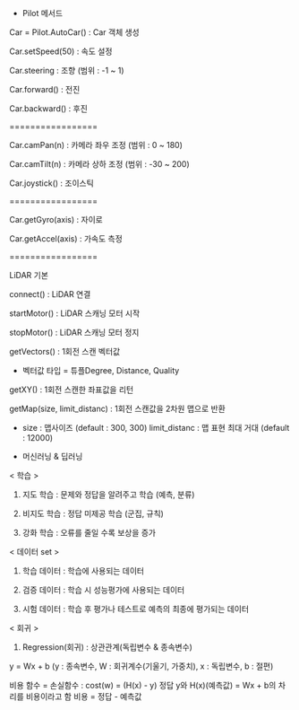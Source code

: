 * Pilot 메서드

Car = Pilot.AutoCar()
: Car 객체 생성

Car.setSpeed(50)
: 속도 설정

Car.steering 
: 조향 (범위 : -1 ~ 1)

Car.forward()
: 전진

Car.backward()
: 후진

=================

Car.camPan(n)
: 카메라 좌우 조정 (범위 : 0 ~ 180)

Car.camTilt(n)
: 카메라 상하 조정 (범위 : -30 ~ 200)

Car.joystick()
: 조이스틱

=================

Car.getGyro(axis)
: 자이로

Car.getAccel(axis)
: 가속도 측정

=================

LiDAR 기본

connect()
: LiDAR 연결

startMotor()
: LiDAR 스캐닝 모터 시작

stopMotor()
: LiDAR 스캐닝 모터 정지

getVectors()
: 1회전 스캔 벡터값 
* 벡터값 타입 = 튜플Degree, Distance, Quality

getXY()
: 1회전 스캔한 좌표값을 리턴

getMap(size, limit_distanc)
: 1회전 스캔값을 2차원 맵으로 반환
* size : 맵사이즈 (default : 300, 300)
limit_distanc : 맵 표현 최대 거대 (default : 12000)

* 머신러닝 & 딥러닝

< 학습 >

1. 지도 학습 : 문제와 정답을 알려주고 학습 (예측, 분류)

2. 비지도 학습 : 정답 미제공 학습 (군집, 규칙)

3. 강화 학습 : 오류를 줄일 수록 보상을 증가

< 데이터 set >

1. 학습 데이터 : 학습에 사용되는 데이터

2. 검증 데이터 : 학습 시 성능평가에 사용되는 데이터

3. 시험 데이터 : 학습 후 평가나 테스트로 예측의 최종에 평가되는 데이터

< 회귀 >

1. Regression(회귀) : 상관관계(독립변수 & 종속변수)

y = Wx + b (y : 종속변수, W : 회귀계수(기울기, 가중치), x : 독립변수, b : 절편)

비용 함수 = 손실함수 : cost(w) = (H(x) - y)
정답 y와 H(x)(예측값) = Wx + b의 차리를 비용이라고 함
비용 = 정답 - 예측값
